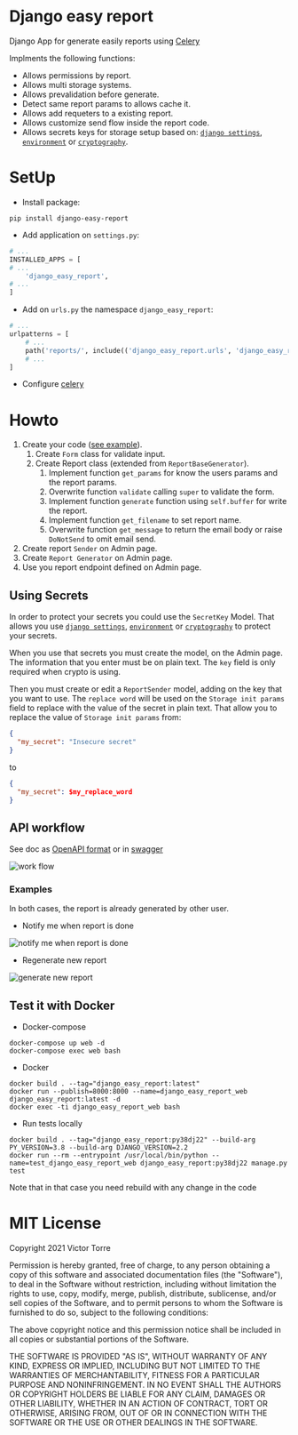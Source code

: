 # Django easy report
Django App for generate easily reports using [Celery](https://docs.celeryproject.org/en/stable/index.html)

Implments the following functions:
* Allows permissions by report.
* Allows multi storage systems.
* Allows prevalidation before generate.
* Detect same report params to allows cache it.
* Allows add requeters to a existing report.
* Allows customize send flow inside the report code.
* Allows secrets keys for storage setup based on:
[`django settings`](https://docs.djangoproject.com/en/3.2/topics/settings/),
[`environment`](https://docs.python.org/3/library/os.html#os.environ) or
[`cryptography`](https://pypi.org/project/cryptography/).

# SetUp
* Install package:
```shell
pip install django-easy-report
```
* Add application on `settings.py`:
```python
# ...
INSTALLED_APPS = [
# ...
    'django_easy_report',
# ...
]
```
* Add on `urls.py` the namespace `django_easy_report`:
```python
# ...
urlpatterns = [
    # ...
    path('reports/', include(('django_easy_report.urls', 'django_easy_report'), namespace='django_easy_report')),
    # ...
]
```
* Configure [celery](https://docs.celeryproject.org/en/stable/django/first-steps-with-django.html)

# Howto
1. Create your code ([see example](./django_easy_report/tests/test_example.py)).
    1. Create `Form` class for validate input.
    2. Create Report class (extended from `ReportBaseGenerator`).
        1. Implement function `get_params` for know the users params and the report params.
        2. Overwrite function `validate` calling `super` to validate the form.
        3. Implement function `generate` function using `self.buffer` for write the report.
        4. Implement function `get_filename` to set report name.
        5. Overwrite function `get_message` to return the email body or raise `DoNotSend` to omit email send.
2. Create report `Sender` on Admin page.
3. Create `Report Generator` on Admin page.
4. Use you report endpoint defined on Admin page.

## Using Secrets
In order to protect your secrets you could use the `SecretKey` Model.
That allows you use 
[`django settings`](https://docs.djangoproject.com/en/3.2/topics/settings/),
[`environment`](https://docs.python.org/3/library/os.html#os.environ) or
[`cryptography`](https://pypi.org/project/cryptography/) to protect your secrets.

When you use that secrets you must create the model, on the Admin page.
The information that you enter must be on plain text.
The `key` field is only required when crypto is using.

Then you must create or edit a `ReportSender` model, adding on the key that you want to use.
The `replace word` will be used on the `Storage init params` field to replace with the value of the secret in plain text.
That allow you to replace the value of `Storage init params` from:
```json
{
  "my_secret": "Insecure secret"
}
```
to
```json
{
  "my_secret": $my_replace_word
}
```


## API workflow
See doc as [OpenAPI format](./openapi.yml) or in [swagger](https://app.swaggerhub.com/apis-docs/ehooo/django_easy_report/1.0.0)

![work flow](https://raw.githubusercontent.com/ehooo/django_easy_report/main/doc/Django_easy_report-Generic%20flow.png)

### Examples
In both cases, the report is already generated by other user.

* Notify me when report is done

![notify me when report is done](https://raw.githubusercontent.com/ehooo/django_easy_report/main/doc/Django_easy_report-Notify%20example.png)
* Regenerate new report

![generate new report](https://raw.githubusercontent.com/ehooo/django_easy_report/main/doc/Django_easy_report-Regenerate%20report%20example.png)

## Test it with Docker
* Docker-compose
```shell
docker-compose up web -d
docker-compose exec web bash
```
* Docker
```shell
docker build . --tag="django_easy_report:latest"
docker run --publish=8000:8000 --name=django_easy_report_web django_easy_report:latest -d
docker exec -ti django_easy_report_web bash
```

* Run tests locally
```shell
docker build . --tag="django_easy_report:py38dj22" --build-arg PY_VERSION=3.8 --build-arg DJANGO_VERSION=2.2
docker run --rm --entrypoint /usr/local/bin/python --name=test_django_easy_report_web django_easy_report:py38dj22 manage.py test
```
Note that in that case you need rebuild with any change in the code


# MIT License
Copyright 2021 Victor Torre

Permission is hereby granted, free of charge, to any person obtaining a copy of this software and associated documentation files (the "Software"), to deal in the Software without restriction, including without limitation the rights to use, copy, modify, merge, publish, distribute, sublicense, and/or sell copies of the Software, and to permit persons to whom the Software is furnished to do so, subject to the following conditions:

The above copyright notice and this permission notice shall be included in all copies or substantial portions of the Software.

THE SOFTWARE IS PROVIDED "AS IS", WITHOUT WARRANTY OF ANY KIND, EXPRESS OR IMPLIED, INCLUDING BUT NOT LIMITED TO THE WARRANTIES OF MERCHANTABILITY, FITNESS FOR A PARTICULAR PURPOSE AND NONINFRINGEMENT. IN NO EVENT SHALL THE AUTHORS OR COPYRIGHT HOLDERS BE LIABLE FOR ANY CLAIM, DAMAGES OR OTHER LIABILITY, WHETHER IN AN ACTION OF CONTRACT, TORT OR OTHERWISE, ARISING FROM, OUT OF OR IN CONNECTION WITH THE SOFTWARE OR THE USE OR OTHER DEALINGS IN THE SOFTWARE.
